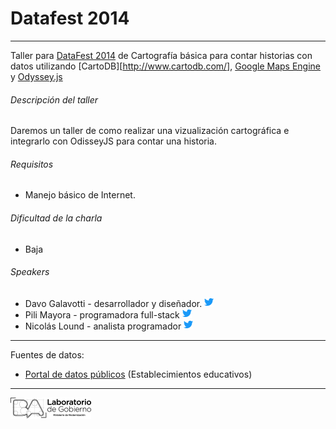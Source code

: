 Datafest 2014
================================
___

Taller para [DataFest 2014](http://blogs.lanacion.com.ar/datafest/) de Cartografía básica para contar historias con datos utilizando [CartoDB][http://www.cartodb.com/], [Google Maps Engine](https://mapsengine.google.com/) y [Odyssey.js](http://cartodb.github.io/odyssey.js/) 

###### Descripción del taller

Daremos un taller de como realizar una vizualización cartográfica e integrarlo con OdisseyJS para contar una historia.

###### Requisitos

* Manejo básico de Internet.

###### Dificultad de la charla

* Baja

###### Speakers

- Davo Galavotti - desarrollador y diseñador. [![Twitter](https://raw.githubusercontent.com/gcba/datafest2014/master/assets/img/logo-twitter.png)](http://twitter.com/pixelbeat)
- Pili Mayora - programadora full-stack [![Twitter](https://raw.githubusercontent.com/gcba/datafest2014/master/assets/img/logo-twitter.png)](http://twitter.com/pilimayora)
- Nicolás Lound - analista programador [![Twitter](https://raw.githubusercontent.com/gcba/datafest2014/master/assets/img/logo-twitter.png)](http://twitter.com/pinkcoso)

___
 Fuentes de datos:
 - [Portal de datos públicos](http://datospublicos.gov.ar/) (Establecimientos educativos)

___
	
![Laboratorio de Gobierno Abierto](https://raw.githubusercontent.com/gcba/datafest2014/master/assets/img/logo-lab.png "Laboratorio de Gobierno Abierto") 
